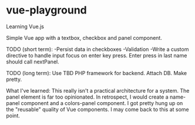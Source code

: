 # vue-playground
Learning Vue.js

Simple Vue app with a textbox, checkbox and panel component.

TODO (short term): 
-Persist data in checkboxes
-Validation
-Write a custom directive to handle input focus on enter key press.  Enter press in last name should call nextPanel.

TODO (long term): Use TBD PHP framework for backend.  Attach DB.  Make pretty.

What I've learned:  This really isn't a practical architecture for a system.  The panel element is far too opinionated.  In retrospect, I would
create a name-panel component and a colors-panel component.  I got pretty hung up on the "reusable" quality of Vue components.  I may come back 
to this at some point.
